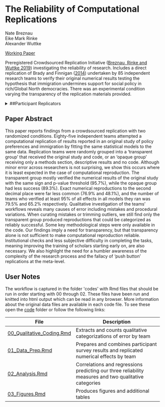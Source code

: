 # The Reliability of Computational Replications

Nate Breznau<br>
Eike Mark Rinke<br>
Alexander Wuttke<br>

[Working Paper](https://osf.io/preprints/socarxiv/j7qta)

Preregistered Crowdsourced Replication Initiative ([Breznau, Rinke and Wuttke 2019](https://osf.io/preprints/socarxiv/6j9qb/)) investigating the reliability of research. Includes a direct replication of Brady and Finnigan ([2014](https://journals.sagepub.com/doi/full/10.1177/0003122413513022)) undertaken by 85 independent research teams to verify their original numerical results testing the hypothesis that immigration undermines support for social policy in rich/Global North democracies. There was an experimental condition varying the transparency of the replication materials provided. 

<details>
<summary>##Participant Replicators</summary>

Muna Adem, Jule Adriaans, Esra Akdeniz, Amalia Alvarez-Benjumea, Henrik Andersen, Daniel Auer, Flavio Azevedo, Oke Bahnsen, Ling Bai, Dave Balzer, Paul C. Bauer, Gerrit Bauer, Markus Baumann, Sharon Baute, Verena Benoit, Julian Bernauer, Carl Berning, Anna Berthold, Felix S. Bethke, Thomas Biegert, Katharina Blinzler, Johannes N. Blumenberg, Licia Bobzien, Andrea Bohman, Thijs Bol, Amie Bostic, Zuzanna Brzozowska, Katharina Burgdorf, Kaspar Burger, Kathrin Busch, Juan Castillo, Nathan Chan, Pablo Christmann, Roxanne Connelly, Christian Czymara, Elena Damian, Eline de Rooij, Alejandro Ecker, Achim Edelmann, Christine Eder, Maureen A. Eger, Simon Ellerbrock, Anna Forke, Andrea Forster, Danilo Freire, Chris Gaasendam, Konstantin Gavras, Vernon Gayle, Theresa Gessler, Timo Gnambs, Amélie Godefroidt, Max Grömping, Martin Groß, Stefan Gruber, Tobias Gummer, Andreas Hadjar, Verena Halbherr, Jan Paul Heisig, Sebastian Hellmeier, Stefanie Heyne, Magdalena Hirsch, Mikael Hjerm, Oshrat Hochman, Jan H. Höffler, Andreas Hövermann, Sophia Hunger, Christian Hunkler, Nora Huth, Zsofia Ignacz, Sabine Israel, Laura Jacobs, Jannes Jacobsen, Bastian Jaeger, Sebastian Jungkunz, Nils Jungmann, Jennifer Kanjana, Mathias Kauff, Sayak KhatuaManuel Kleinert, Julia Klinger, Jan-Philipp Kolb, Marta Kołczyńska, John Kuk, Katharina Kunißen, Jennifer Kanjana, Salman Khan, Dafina Kurti, Alexander Langenkamp, Robin Lee, David Liu, Philipp Lersch, Lea-Maria Löbel, Philipp Lutscher, Matthias Mader, Joan Madia, Natalia Malancu, Luis Maldonado, Helge Marahrens, Nicole Martin, Paul Martinez, Jochen Mayerl, Oscar J. Mayorga, Robert McDonnell, Patricia McManus, Kyle McWagner, Cecil Meeusen, Daniel Meierrieks, Jonathan Mellon, Friedolin Merhout, Samuel Merk, Daniel Meyer, Jonathan Mijs, Cristobal Moya, Marcel Neunhoeffer, Daniel Nüst, Olav Nygård, Fabian Ochsenfeld, Gunnar Otte, Anna Pechenkina, Mark Pickup, Christopher Prosser, Louis Raes, Kevin Ralston, Miguel Ramos, Frank Reichert, Leticia Rettore Micheli, Arne Roets, Jonathan Rogers, Guido Ropers, Robin Samuel, Gregor Sand, Constanza Sanhueza Petrarca, Ariela Schachter, Merlin Schaeffer, David Schieferdecker, Elmar Schlueter, Katja Schmidt, Regine Schmidt, Alexander Schmidt-Catran, Claudia Schmiedeberg, Jürgen Schneider, Martijn Schoonvelde, Julia Schulte-Cloos, Sandy Schumann, Reinhard Schunck, Jürgen Schupp, Julian Seuring, Henning Silber, Willem Sleegers, Nico Sonntag, Alexander Staudt, Nadia Steiber, Nils Steiner, Sebastian Sternberg, Dieter Stiers, Dragana Stojmenovska, Nora Storz, Erich Striessnig, Anne-Kathrin Stroppe, Jordan W Suchow, Janna Teltemann, Andrey Tibajev, Brian Tung, Giacomo Vagni, Jasper Van Assche, Meta van der Linden, Jolanda van der Noll, Arno Van Hootegem, Stefan Vogtenhuber, Bogdan Voicu, Fieke Wagemans, Nadja Wehl, Hannah Werner, Brenton Wiernik, Fabian Winter, Christof Wolf, Cary Wu, Yuki Yamada, Nan Zhang, Conrad Ziller, Björn Zakula, Stefan Zins, Tomasz Żółtak
</details>



## Paper Abstract

This paper reports findings from a crowdsourced replication with two randomized conditions. Eighty-five independent teams attempted a computational replication of results reported in an original study of policy preferences and immigration by fitting the same statistical models to the same data. Replication teams were randomly grouped into a ‘transparent group’ that received the original study and code, or an ‘opaque group’ receiving only a methods section, descriptive results and no code. Although minor error across researchers is not surprising, we show this occurs where it is least expected in the case of computational reproduction. The transparent group mostly verified the numerical results of the original study with the same sign and p-value threshold (95.7%), while the opaque group had less success (89.3%). Exact numerical reproductions to the second decimal place were far less common (76.9% and 48.1%), and the number of teams who verified at least 95% of all effects in all models they ran was 79.5% and 65.2% respectively. Qualitative investigation of the teams’ workflows reveals many causes of error including mistakes and procedural variations. When curating mistakes or trimming outliers, we still find only the transparent group produced reproductions that could be categorized as reliably successful. Some key methodological steps were only available in the code. Our findings imply a need for transparency, but that transparency alone is not sufficient to make computational reproduction reliable. Institutional checks and less subjective difficulty in completing the tasks, meaning improving the training of scholars starting early on, are also necessary. We also highlight the need for a humbler awareness of the complexity of the research process and the fallacy of ‘push button’ replications at the meta-level.

## User Notes

The workflow is captured in the folder 'codes' with Rmd files that should be run in order starting with 00 through 02. These files have been run and knitted into html output which can be read in any browser. More information about the original data files are available in each code file. To see these open the [code](../code/) folder or follow the following links:

| File | Description |
| ----------- | ----------- |
| [00_Qualitative_Coding.Rmd](../code/00_Qualitative_Coding.html) | Extracts and counts qualitative categorizations of error by team |
| [01_Data_Prep.Rmd](../code/01_Data_Prep.html) | Prepares and combines participant survey results and replicated numerical effects by team |
| [02_Analysis.Rmd](../code/02_Analysis.html) | Correlations and regressions predicting our three reliability measures and two qualitative categories |
| [03_Figures.Rmd](../code/03_Figures.html) | Produces figures and additional tables |
